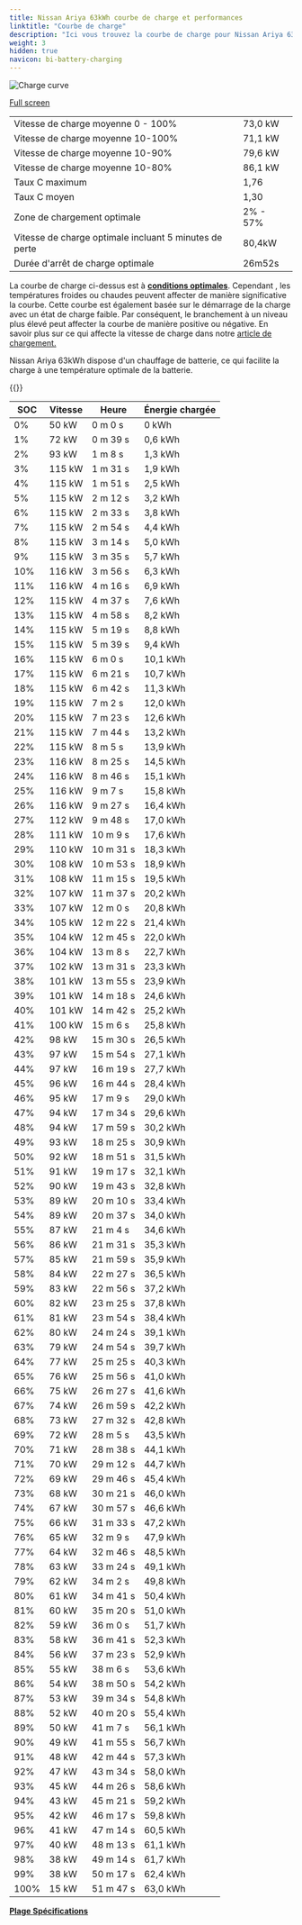 ```yaml
---
title: Nissan Ariya 63kWh courbe de charge et performances
linktitle: "Courbe de charge"
description: "Ici vous trouvez la courbe de charge pour Nissan Ariya 63kWh."
weight: 3
hidden: true
navicon: bi-battery-charging
---
```

<!-- markdownlint-disable MD033 -->
<img src="/images/models/nissan/ariya/ariya_63kwh/chargingcurve.svg" alt="Charge curve" class="img-fluid">

[Full screen](/images/models/nissan/ariya/ariya_63kwh/chargingcurve.svg)


<table class="table table-striped border">
<tbody>
<tr>
<td>Vitesse de charge moyenne 0 - 100%</td><td>73,0 kW</td>
</tr>
<tr>
<td>Vitesse de charge moyenne 10-100%</td><td>71,1 kW</td>
</tr>
<tr>
<td>Vitesse de charge moyenne 10-90%</td><td>79,6 kW</td>
</tr>
<tr>
<td>Vitesse de charge moyenne 10-80%</td><td>86,1 kW</td>
</tr>
<tr>
<td>Taux C maximum</td><td>1,76</td>
</tr>
<tr>
<td>Taux C moyen</td><td>1,30</td>
</tr>
<tr>
<td>Zone de chargement optimale</td><td>2% - 57%</td>
</tr>
<tr>
<td>Vitesse de charge optimale incluant 5 minutes de perte</td><td>80,4kW</td>
</tr>
<tr>
<td>Durée d'arrêt de charge optimale</td><td>26m52s</td>
</tr>
</tbody>
</table>


La courbe de charge ci-dessus est à **[conditions optimales](../../../../../technology/battery/charging/#temperature)**. Cependant , les températures froides ou chaudes peuvent affecter de manière significative la courbe. Cette courbe est également basée sur le démarrage de la charge avec un état de charge faible. Par conséquent, le branchement à un niveau plus élevé peut affecter la courbe de manière positive ou négative. En savoir plus sur ce qui affecte la vitesse de charge dans notre [article de chargement.](../../../../../technology/battery/charging/)


Nissan Ariya 63kWh dispose d'un chauffage de batterie, ce qui facilite la charge à une température optimale de la batterie.


{{<evkxdisplayaddarticle />}}
<table class="table table-striped border">
<thead>
<tr><th>SOC</th><th>Vitesse</th><th>Heure</th><th>Énergie chargée</th></tr>
</thead>
<tbody>
<tr>
<td>0%</td><td>50 kW</td><td> 0 m 0 s </td><td>0 kWh </td>
</tr>
<tr>
<td>1%</td><td>72 kW</td><td> 0 m 39 s </td><td>0,6 kWh </td>
</tr>
<tr>
<td>2%</td><td>93 kW</td><td> 1 m 8 s </td><td>1,3 kWh </td>
</tr>
<tr>
<td>3%</td><td>115 kW</td><td> 1 m 31 s </td><td>1,9 kWh </td>
</tr>
<tr>
<td>4%</td><td>115 kW</td><td> 1 m 51 s </td><td>2,5 kWh </td>
</tr>
<tr>
<td>5%</td><td>115 kW</td><td> 2 m 12 s </td><td>3,2 kWh </td>
</tr>
<tr>
<td>6%</td><td>115 kW</td><td> 2 m 33 s </td><td>3,8 kWh </td>
</tr>
<tr>
<td>7%</td><td>115 kW</td><td> 2 m 54 s </td><td>4,4 kWh </td>
</tr>
<tr>
<td>8%</td><td>115 kW</td><td> 3 m 14 s </td><td>5,0 kWh </td>
</tr>
<tr>
<td>9%</td><td>115 kW</td><td> 3 m 35 s </td><td>5,7 kWh </td>
</tr>
<tr>
<td>10%</td><td>116 kW</td><td> 3 m 56 s </td><td>6,3 kWh </td>
</tr>
<tr>
<td>11%</td><td>116 kW</td><td> 4 m 16 s </td><td>6,9 kWh </td>
</tr>
<tr>
<td>12%</td><td>115 kW</td><td> 4 m 37 s </td><td>7,6 kWh </td>
</tr>
<tr>
<td>13%</td><td>115 kW</td><td> 4 m 58 s </td><td>8,2 kWh </td>
</tr>
<tr>
<td>14%</td><td>115 kW</td><td> 5 m 19 s </td><td>8,8 kWh </td>
</tr>
<tr>
<td>15%</td><td>115 kW</td><td> 5 m 39 s </td><td>9,4 kWh </td>
</tr>
<tr>
<td>16%</td><td>115 kW</td><td> 6 m 0 s </td><td>10,1 kWh </td>
</tr>
<tr>
<td>17%</td><td>115 kW</td><td> 6 m 21 s </td><td>10,7 kWh </td>
</tr>
<tr>
<td>18%</td><td>115 kW</td><td> 6 m 42 s </td><td>11,3 kWh </td>
</tr>
<tr>
<td>19%</td><td>115 kW</td><td> 7 m 2 s </td><td>12,0 kWh </td>
</tr>
<tr>
<td>20%</td><td>115 kW</td><td> 7 m 23 s </td><td>12,6 kWh </td>
</tr>
<tr>
<td>21%</td><td>115 kW</td><td> 7 m 44 s </td><td>13,2 kWh </td>
</tr>
<tr>
<td>22%</td><td>115 kW</td><td> 8 m 5 s </td><td>13,9 kWh </td>
</tr>
<tr>
<td>23%</td><td>116 kW</td><td> 8 m 25 s </td><td>14,5 kWh </td>
</tr>
<tr>
<td>24%</td><td>116 kW</td><td> 8 m 46 s </td><td>15,1 kWh </td>
</tr>
<tr>
<td>25%</td><td>116 kW</td><td> 9 m 7 s </td><td>15,8 kWh </td>
</tr>
<tr>
<td>26%</td><td>116 kW</td><td> 9 m 27 s </td><td>16,4 kWh </td>
</tr>
<tr>
<td>27%</td><td>112 kW</td><td> 9 m 48 s </td><td>17,0 kWh </td>
</tr>
<tr>
<td>28%</td><td>111 kW</td><td> 10 m 9 s </td><td>17,6 kWh </td>
</tr>
<tr>
<td>29%</td><td>110 kW</td><td> 10 m 31 s </td><td>18,3 kWh </td>
</tr>
<tr>
<td>30%</td><td>108 kW</td><td> 10 m 53 s </td><td>18,9 kWh </td>
</tr>
<tr>
<td>31%</td><td>108 kW</td><td> 11 m 15 s </td><td>19,5 kWh </td>
</tr>
<tr>
<td>32%</td><td>107 kW</td><td> 11 m 37 s </td><td>20,2 kWh </td>
</tr>
<tr>
<td>33%</td><td>107 kW</td><td> 12 m 0 s </td><td>20,8 kWh </td>
</tr>
<tr>
<td>34%</td><td>105 kW</td><td> 12 m 22 s </td><td>21,4 kWh </td>
</tr>
<tr>
<td>35%</td><td>104 kW</td><td> 12 m 45 s </td><td>22,0 kWh </td>
</tr>
<tr>
<td>36%</td><td>104 kW</td><td> 13 m 8 s </td><td>22,7 kWh </td>
</tr>
<tr>
<td>37%</td><td>102 kW</td><td> 13 m 31 s </td><td>23,3 kWh </td>
</tr>
<tr>
<td>38%</td><td>101 kW</td><td> 13 m 55 s </td><td>23,9 kWh </td>
</tr>
<tr>
<td>39%</td><td>101 kW</td><td> 14 m 18 s </td><td>24,6 kWh </td>
</tr>
<tr>
<td>40%</td><td>101 kW</td><td> 14 m 42 s </td><td>25,2 kWh </td>
</tr>
<tr>
<td>41%</td><td>100 kW</td><td> 15 m 6 s </td><td>25,8 kWh </td>
</tr>
<tr>
<td>42%</td><td>98 kW</td><td> 15 m 30 s </td><td>26,5 kWh </td>
</tr>
<tr>
<td>43%</td><td>97 kW</td><td> 15 m 54 s </td><td>27,1 kWh </td>
</tr>
<tr>
<td>44%</td><td>97 kW</td><td> 16 m 19 s </td><td>27,7 kWh </td>
</tr>
<tr>
<td>45%</td><td>96 kW</td><td> 16 m 44 s </td><td>28,4 kWh </td>
</tr>
<tr>
<td>46%</td><td>95 kW</td><td> 17 m 9 s </td><td>29,0 kWh </td>
</tr>
<tr>
<td>47%</td><td>94 kW</td><td> 17 m 34 s </td><td>29,6 kWh </td>
</tr>
<tr>
<td>48%</td><td>94 kW</td><td> 17 m 59 s </td><td>30,2 kWh </td>
</tr>
<tr>
<td>49%</td><td>93 kW</td><td> 18 m 25 s </td><td>30,9 kWh </td>
</tr>
<tr>
<td>50%</td><td>92 kW</td><td> 18 m 51 s </td><td>31,5 kWh </td>
</tr>
<tr>
<td>51%</td><td>91 kW</td><td> 19 m 17 s </td><td>32,1 kWh </td>
</tr>
<tr>
<td>52%</td><td>90 kW</td><td> 19 m 43 s </td><td>32,8 kWh </td>
</tr>
<tr>
<td>53%</td><td>89 kW</td><td> 20 m 10 s </td><td>33,4 kWh </td>
</tr>
<tr>
<td>54%</td><td>89 kW</td><td> 20 m 37 s </td><td>34,0 kWh </td>
</tr>
<tr>
<td>55%</td><td>87 kW</td><td> 21 m 4 s </td><td>34,6 kWh </td>
</tr>
<tr>
<td>56%</td><td>86 kW</td><td> 21 m 31 s </td><td>35,3 kWh </td>
</tr>
<tr>
<td>57%</td><td>85 kW</td><td> 21 m 59 s </td><td>35,9 kWh </td>
</tr>
<tr>
<td>58%</td><td>84 kW</td><td> 22 m 27 s </td><td>36,5 kWh </td>
</tr>
<tr>
<td>59%</td><td>83 kW</td><td> 22 m 56 s </td><td>37,2 kWh </td>
</tr>
<tr>
<td>60%</td><td>82 kW</td><td> 23 m 25 s </td><td>37,8 kWh </td>
</tr>
<tr>
<td>61%</td><td>81 kW</td><td> 23 m 54 s </td><td>38,4 kWh </td>
</tr>
<tr>
<td>62%</td><td>80 kW</td><td> 24 m 24 s </td><td>39,1 kWh </td>
</tr>
<tr>
<td>63%</td><td>79 kW</td><td> 24 m 54 s </td><td>39,7 kWh </td>
</tr>
<tr>
<td>64%</td><td>77 kW</td><td> 25 m 25 s </td><td>40,3 kWh </td>
</tr>
<tr>
<td>65%</td><td>76 kW</td><td> 25 m 56 s </td><td>41,0 kWh </td>
</tr>
<tr>
<td>66%</td><td>75 kW</td><td> 26 m 27 s </td><td>41,6 kWh </td>
</tr>
<tr>
<td>67%</td><td>74 kW</td><td> 26 m 59 s </td><td>42,2 kWh </td>
</tr>
<tr>
<td>68%</td><td>73 kW</td><td> 27 m 32 s </td><td>42,8 kWh </td>
</tr>
<tr>
<td>69%</td><td>72 kW</td><td> 28 m 5 s </td><td>43,5 kWh </td>
</tr>
<tr>
<td>70%</td><td>71 kW</td><td> 28 m 38 s </td><td>44,1 kWh </td>
</tr>
<tr>
<td>71%</td><td>70 kW</td><td> 29 m 12 s </td><td>44,7 kWh </td>
</tr>
<tr>
<td>72%</td><td>69 kW</td><td> 29 m 46 s </td><td>45,4 kWh </td>
</tr>
<tr>
<td>73%</td><td>68 kW</td><td> 30 m 21 s </td><td>46,0 kWh </td>
</tr>
<tr>
<td>74%</td><td>67 kW</td><td> 30 m 57 s </td><td>46,6 kWh </td>
</tr>
<tr>
<td>75%</td><td>66 kW</td><td> 31 m 33 s </td><td>47,2 kWh </td>
</tr>
<tr>
<td>76%</td><td>65 kW</td><td> 32 m 9 s </td><td>47,9 kWh </td>
</tr>
<tr>
<td>77%</td><td>64 kW</td><td> 32 m 46 s </td><td>48,5 kWh </td>
</tr>
<tr>
<td>78%</td><td>63 kW</td><td> 33 m 24 s </td><td>49,1 kWh </td>
</tr>
<tr>
<td>79%</td><td>62 kW</td><td> 34 m 2 s </td><td>49,8 kWh </td>
</tr>
<tr>
<td>80%</td><td>61 kW</td><td> 34 m 41 s </td><td>50,4 kWh </td>
</tr>
<tr>
<td>81%</td><td>60 kW</td><td> 35 m 20 s </td><td>51,0 kWh </td>
</tr>
<tr>
<td>82%</td><td>59 kW</td><td> 36 m 0 s </td><td>51,7 kWh </td>
</tr>
<tr>
<td>83%</td><td>58 kW</td><td> 36 m 41 s </td><td>52,3 kWh </td>
</tr>
<tr>
<td>84%</td><td>56 kW</td><td> 37 m 23 s </td><td>52,9 kWh </td>
</tr>
<tr>
<td>85%</td><td>55 kW</td><td> 38 m 6 s </td><td>53,6 kWh </td>
</tr>
<tr>
<td>86%</td><td>54 kW</td><td> 38 m 50 s </td><td>54,2 kWh </td>
</tr>
<tr>
<td>87%</td><td>53 kW</td><td> 39 m 34 s </td><td>54,8 kWh </td>
</tr>
<tr>
<td>88%</td><td>52 kW</td><td> 40 m 20 s </td><td>55,4 kWh </td>
</tr>
<tr>
<td>89%</td><td>50 kW</td><td> 41 m 7 s </td><td>56,1 kWh </td>
</tr>
<tr>
<td>90%</td><td>49 kW</td><td> 41 m 55 s </td><td>56,7 kWh </td>
</tr>
<tr>
<td>91%</td><td>48 kW</td><td> 42 m 44 s </td><td>57,3 kWh </td>
</tr>
<tr>
<td>92%</td><td>47 kW</td><td> 43 m 34 s </td><td>58,0 kWh </td>
</tr>
<tr>
<td>93%</td><td>45 kW</td><td> 44 m 26 s </td><td>58,6 kWh </td>
</tr>
<tr>
<td>94%</td><td>43 kW</td><td> 45 m 21 s </td><td>59,2 kWh </td>
</tr>
<tr>
<td>95%</td><td>42 kW</td><td> 46 m 17 s </td><td>59,8 kWh </td>
</tr>
<tr>
<td>96%</td><td>41 kW</td><td> 47 m 14 s </td><td>60,5 kWh </td>
</tr>
<tr>
<td>97%</td><td>40 kW</td><td> 48 m 13 s </td><td>61,1 kWh </td>
</tr>
<tr>
<td>98%</td><td>38 kW</td><td> 49 m 14 s </td><td>61,7 kWh </td>
</tr>
<tr>
<td>99%</td><td>38 kW</td><td> 50 m 17 s </td><td>62,4 kWh </td>
</tr>
<tr>
<td>100%</td><td>15 kW</td><td> 51 m 47 s </td><td>63,0 kWh </td>
</tr>
</tbody>
</table>

<div class="mt-3 mb-3">
<a href="../rangeandconsumption/" class="text-decoration-none text-black">
<strong><i class="bi-arrow-left"></i> Plage </strong>
</a>
<a href="../specifications/" class="text-decoration-none text-black float-end">
<strong>Spécifications <i class="bi-arrow-right"></i></strong>
</a>
</div>

